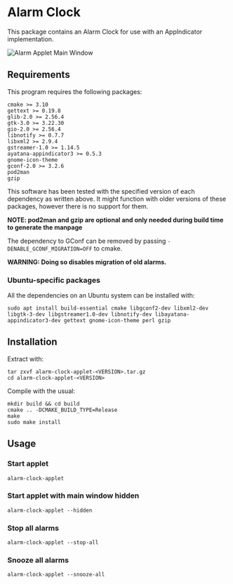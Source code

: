 # Alarm Clock
This package contains an Alarm Clock for use with an AppIndicator implementation.

![Alarm Applet Main Window](https://alarm-clock-applet.github.io/assets/screenshots/list-alarms.png)

## Requirements
This program requires the following packages:
```
cmake >= 3.10
gettext >= 0.19.8
glib-2.0 >= 2.56.4
gtk-3.0 >= 3.22.30
gio-2.0 >= 2.56.4
libnotify >= 0.7.7
libxml2 >= 2.9.4
gstreamer-1.0 >= 1.14.5
ayatana-appindicator3 >= 0.5.3
gnome-icon-theme
gconf-2.0 >= 3.2.6
pod2man
gzip
```

This software has been tested with the specified version of each dependency as written above. It might function with older versions of these packages, however there is no support for them.

**NOTE: pod2man and gzip are optional and only needed during build time to generate the manpage**

The dependency to GConf can be removed by passing `-DENABLE_GCONF_MIGRATION=OFF` to cmake.

**WARNING: Doing so disables migration of old alarms.**

### Ubuntu-specific packages
All the dependencies on an Ubuntu system can be installed with:
```
sudo apt install build-essential cmake libgconf2-dev libxml2-dev libgtk-3-dev libgstreamer1.0-dev libnotify-dev libayatana-appindicator3-dev gettext gnome-icon-theme perl gzip
```

## Installation
Extract with:
```
tar zxvf alarm-clock-applet-<VERSION>.tar.gz
cd alarm-clock-applet-<VERSION>
```

Compile with the usual:
```
mkdir build && cd build
cmake .. -DCMAKE_BUILD_TYPE=Release
make
sudo make install
```

## Usage

### Start applet
```
alarm-clock-applet
```

### Start applet with main window hidden
```
alarm-clock-applet --hidden
```

### Stop all alarms
```
alarm-clock-applet --stop-all
```

### Snooze all alarms
```
alarm-clock-applet --snooze-all
```
